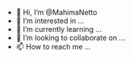 - 👋 Hi, I’m @MahimaNetto
- 👀 I’m interested in ...
- 🌱 I’m currently learning ...
- 💞️ I’m looking to collaborate on ...
- 📫 How to reach me ...

<!---
MahimaNetto/MahimaNetto is a ✨ special ✨ repository because its `README.md` (this file) appears on your GitHub profile.
You can click the Preview link to take a look at your changes.
--->
